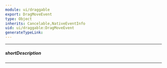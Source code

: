 ```yaml
---
module: ui/draggable
export: DragMoveEvent
type: Object
inherits: Cancelable,NativeEventInfo
uid: ui/draggable:DragMoveEvent
generateTypeLink: 
---
```

---
##### shortDescription
<!-- Description goes here -->

---
<!-- Description goes here -->